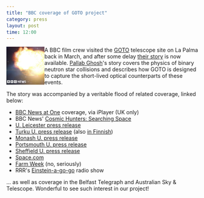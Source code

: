 ```yaml
---
title: "BBC coverage of GOTO project"
category: press
layout: post
time: 12:00
---
```

<p>
<img src="/images/bbc.png" width="100" align="left">
A BBC film crew visited the <a href="http://goto-observatory.org">GOTO</a>
telescope site on La Palma back in March, and after some delay <a href="https://www.bbc.co.uk/news/science-environment-61911047">their story</a> is now available.
<a href="https://twitter.com/bbcpallab">Pallab Ghosh</a>'s story covers
the physics of binary neutron star collisions and describes how GOTO is
designed to capture the short-lived optical counterparts of these
events.</p>
<p> The story was accompanied by a veritable flood of related coverage,
linked below:</p>
<p><ul>
<li><a href="https://www.bbc.co.uk/iplayer/episode/m0019ft6/bbc-news-at-one-21072022">BBC News at One</a> coverage, via iPlayer (UK only)</li>
<li>BBC News' <a href="https://www.bbc.co.uk/programmes/p0cq8xpx">Cosmic Hunters: Searching Space</a></li>
<li><a href="https://le.ac.uk/news/2022/july/goto">U. Leicester press release</a></li>
<li><a href="https://www.utu.fi/en/news/press-release/astronomers-from-the-university-of-turku-to-scan-the-sky-in-search-of-optical">Turku U. press release</a> (also <a href="https://www.utu.fi/fi/ajankohtaista/mediatiedote/turun-yliopiston-tahtitieteilijat-seuraavat-taivasta-gravitaatioaaltojen">in Finnish</a>)</li>
<li><a href="https://www.monash.edu/science/news/current/new-telescope-to-detect-gravitational-wave-events">Monash U. press release</a></li>
<li><a href="https://www.port.ac.uk/news-events-and-blogs/news/new-telescope-to-be-the-goto-for-gravitational-wave-events">Portsmouth U. press release</a></li>
<li><a href="https://www.sheffield.ac.uk/news/new-gravitational-wave-telescope-developed-collaboration-sheffield-scientists">Sheffield U. press release</a></li>
<li><a href="https://www.space.com/goto-telescope-sources-gravitational-waves">Space.com</a></li>
<li><a href="https://farmweek.com/armagh-planetarium-goes-global-with-international-telescope-project">Farm Week</a> (no, seriously)</li>
<li>RRR's <a href="https://www.rrr.org.au/explore/programs/einstein-a-go-go/episodes/21362-einstein-a-go-go-31-july-2022"> Einstein-a-go-go</a> radio show</li>
</ul></p>
<p>... as well as coverage in the Belfast Telegraph and Australian Sky &
Telescope.  Wonderful to see such interest in our project!</p>
